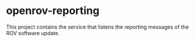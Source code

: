 openrov-reporting
=================

This project contains the service that listens the reporting messages of the ROV software update.

